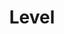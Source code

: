 ---
layout: shop-single
title: Level
manufacturer: Aventon
msrp: 179900
picture: https://images.unsplash.com/photo-1485965120184-e220f721d03e
modelname: Level
productlink: https://www.aventon.com/products/aventon-level-step-through-commuter-ebike

---
